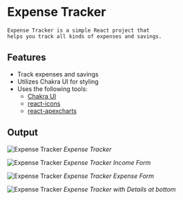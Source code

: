 # Expense Tracker

```
Expense Tracker is a simple React project that 
helps you track all kinds of expenses and savings.
```

## Features

- Track expenses and savings
- Utilizes Chakra UI for styling
- Uses the following tools:
  - [Chakra UI](https://chakra-ui.com/)
  - [react-icons](https://react-icons.github.io/react-icons/)
  - [react-apexcharts](https://apexcharts.com/docs/react-charts/)

## Output

![Expense Tracker](https://raw.githubusercontent.com/RamLearn-1997/25-React-Project/main/expense-tracker/src/assets/Screenshot%20(391).png)
*Expense Tracker*

![Expense Tracker](https://raw.githubusercontent.com/RamLearn-1997/25-React-Project/main/expense-tracker/src/assets/Screenshot%20(441).png)
*Expense Tracker Income Form*

![Expense Tracker](https://raw.githubusercontent.com/RamLearn-1997/25-React-Project/main/expense-tracker/src/assets/Screenshot%20(452).png)
*Expense Tracker Expense Form*

![Expense Tracker](https://raw.githubusercontent.com/RamLearn-1997/25-React-Project/main/expense-tracker/src/assets/Screenshot%20(453).png)
*Expense Tracker with Details at bottom*
